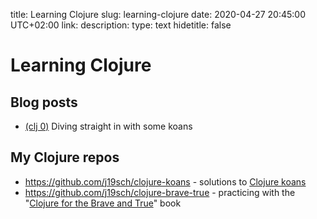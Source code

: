 title: Learning Clojure
slug: learning-clojure
date: 2020-04-27 20:45:00 UTC+02:00
link: 
description: 
type: text
hidetitle: false

# Learning Clojure

## Blog posts
- [(clj 0)](/blog/clj0-diving-straight-in/) Diving straight in with some koans


## My Clojure repos
- <https://github.com/j19sch/clojure-koans> - solutions to [Clojure koans](https://github.com/functional-koans/clojure-koans)
- <https://github.com/j19sch/clojure-brave-true> - practicing with the "[Clojure for the Brave and True](https://www.braveclojure.com/)" book
